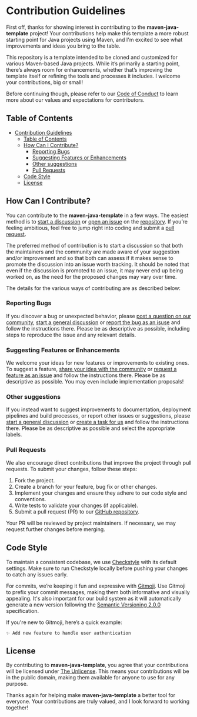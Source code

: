 # Contribution Guidelines

First off, thanks for showing interest in contributing to the **maven-java-template** project! Your contributions help make this template a more robust starting point for Java projects using Maven, and I'm excited to see what improvements and ideas you bring to the table.

This repository is a template intended to be cloned and customized for various Maven-based Java projects. While it’s primarily a starting point, there’s always room for enhancements, whether that’s improving the template itself or refining the tools and processes it includes. I welcome your contributions, big or small!

Before continuing though, please refer to our [Code of Conduct](./CODE_OF_CONDUCT.md) to learn more about our values and expectations for contributors.

## Table of Contents

- [Contribution Guidelines](#contribution-guidelines)
  - [Table of Contents](#table-of-contents)
  - [How Can I Contribute?](#how-can-i-contribute)
    - [Reporting Bugs](#reporting-bugs)
    - [Suggesting Features or Enhancements](#suggesting-features-or-enhancements)
    - [Other suggestions](#other-suggestions)
    - [Pull Requests](#pull-requests)
  - [Code Style](#code-style)
  - [License](#license)

## How Can I Contribute?

You can contribute to the **maven-java-template** in a few ways. The easiest method is to [start a discussion](https://github.com/lengors/maven-java-template/discussions) or [open an issue](https://github.com/lengors/maven-java-template/issues) on the [repository](https://github.com/lengors/maven-java-template). If you’re feeling ambitious, feel free to jump right into coding and submit a [pull request](https://github.com/lengors/maven-java-template/pulls).

The preferred method of contribution is to start a discussion so that both the maintainers and the community are made aware of your suggestion and/or improvement and so that both can assess if it makes sense to promote the discussion into an issue worth tracking. It should be noted that even if the discussion is promoted to an issue, it may never end up being worked on, as the need for the proposed changes may vary over time.

The details for the various ways of contributing are as described below:

### Reporting Bugs

If you discover a bug or unexpected behavior, please [post a question on our community](https://github.com/lengors/maven-java-template/discussions/new?category=q-a), [start a general discussion](https://github.com/lengors/maven-java-template/discussions/new?category=general) or [report the bug as an isuse](https://github.com/lengors/maven-java-template/issues/new?template=bug_report.yml) and follow the instructions there.
Please be as descriptive as possible, including steps to reproduce the issue and any relevant details.

### Suggesting Features or Enhancements

We welcome your ideas for new features or improvements to existing ones. To suggest a feature, [share your idea with the community](https://github.com/lengors/maven-java-template/discussions/new?category=ideas) or [request a feature as an issue](https://github.com/lengors/maven-java-template/issues/new?template=feature_request.yml) and follow the instructions there. Please be as descriptive as possible. You may even include implementation proposals!

### Other suggestions

If you instead want to suggest improvements to documentation, deployment pipelines and build processes, or report other issues or suggestions, please [start a general discussion](https://github.com/lengors/maven-java-template/discussions/new?category=general) or [create a task for us](https://github.com/lengors/maven-java-template/issues/new?template=create_task.yml) and follow the instructions there. Please be as descriptive as possible and select the appropriate labels.

### Pull Requests

We also encourage direct contributions that improve the project through pull requests. To submit your changes, follow these steps:

1. Fork the project.
2. Create a branch for your feature, bug fix or other changes.
3. Implement your changes and ensure they adhere to our code style and conventions.
4. Write tests to validate your changes (if applicable).
5. Submit a pull request (PR) to our [GitHub repository](https://github.com/lengors/maven-java-template).

Your PR will be reviewed by project maintainers. If necessary, we may request further changes before merging.

## Code Style

To maintain a consistent codebase, we use [Checkstyle](https://checkstyle.org/) with its default settings. Make sure to run Checkstyle locally before pushing your changes to catch any issues early.

For commits, we’re keeping it fun and expressive with [Gitmoji](https://gitmoji.dev/). Use Gitmoji to prefix your commit messages, making them both informative and visually appealing. It's also important for our build system as it will automatically generate a new version following the [Semantic Versioning 2.0.0](https://semver.org/) specification.

If you're new to Gitmoji, here’s a quick example:

```
✨ Add new feature to handle user authentication
```

## License

By contributing to **maven-java-template**, you agree that your contributions will be licensed under [The Unlicense](./LICENSE). This means your contributions will be in the public domain, making them available for anyone to use for any purpose.

Thanks again for helping make **maven-java-template** a better tool for everyone. Your contributions are truly valued, and I look forward to working together!